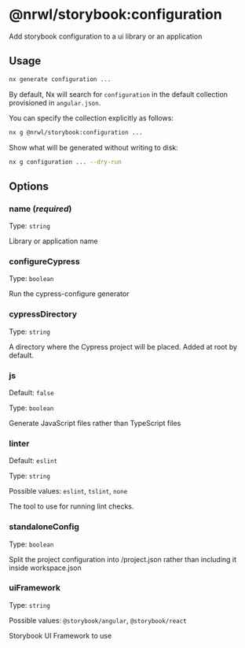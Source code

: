 # @nrwl/storybook:configuration

Add storybook configuration to a ui library or an application

## Usage

```bash
nx generate configuration ...
```

By default, Nx will search for `configuration` in the default collection provisioned in `angular.json`.

You can specify the collection explicitly as follows:

```bash
nx g @nrwl/storybook:configuration ...
```

Show what will be generated without writing to disk:

```bash
nx g configuration ... --dry-run
```

## Options

### name (_**required**_)

Type: `string`

Library or application name

### configureCypress

Type: `boolean`

Run the cypress-configure generator

### cypressDirectory

Type: `string`

A directory where the Cypress project will be placed. Added at root by default.

### js

Default: `false`

Type: `boolean`

Generate JavaScript files rather than TypeScript files

### linter

Default: `eslint`

Type: `string`

Possible values: `eslint`, `tslint`, `none`

The tool to use for running lint checks.

### standaloneConfig

Type: `boolean`

Split the project configuration into <projectRoot>/project.json rather than including it inside workspace.json

### uiFramework

Type: `string`

Possible values: `@storybook/angular`, `@storybook/react`

Storybook UI Framework to use
